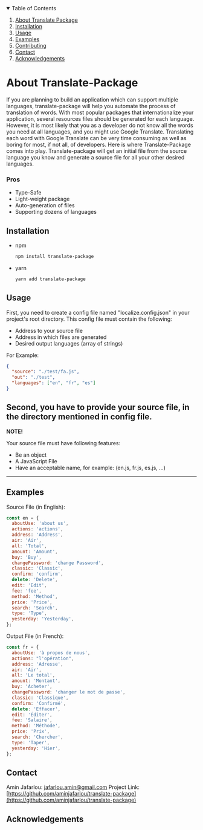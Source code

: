 <!-- TABLE OF CONTENTS -->
<details open="open">
  <summary>Table of Contents</summary>
  <ol>
    <li>
      <a href="#about-translate-package">About Translate Package</a>
    </li>
    <li>
      <a href="#installation">Installation</a>
    </li>
    <li><a href="#usage">Usage</a></li>
    <li><a href="#examples">Examples</a></li>
    <li><a href="#contributing">Contributing</a></li>
    <li><a href="#contact">Contact</a></li>
    <li><a href="#acknowledgements">Acknowledgements</a></li>
  </ol>
</details>

<!-- ABOUT THE PROJECT -->

# About Translate-Package

If you are planning to build an application which can support multiple languages, translate-package will help you automate the process of translation of words.
With most popular packages that internationalize your application, several resources files should be generated for each language. However, it is most likely that you as a developer do not know all the words you need at all languages, and you might use Google Translate. Translating each word with Google Translate can be very time consuming as well as boring for most, if not all, of developers.
Here is where Translate-Package comes into play. Translate-package will get an initial file from the source language you know and generate a source file for all your other desired languages.

### Pros

- Type-Safe
- Light-weight package
- Auto-generation of files
- Supporting dozens of languages

## Installation

- npm

  ```sh
  npm install translate-package
  ```

- yarn
  ```sh
  yarn add translate-package
  ```

## Usage

First, you need to create a config file named "localize.config.json" in your project's root directory.
This config file must contain the following:

- Address to your source file
- Address in which files are generated
- Desired output languages (array of strings)

For Example:

```json
{
  "source": "./test/fa.js",
  "out": "./test",
  "languages": ["en", "fr", "es"]
}
```

## Second, you have to provide your source file, in the directory mentioned in config file.

**NOTE!**

Your source file must have following features:

- Be an object
- A JavaScript File
- Have an acceptable name, for example: (en.js, fr.js, es.js, ...)

---

## Examples

Source File (in English):

```js
const en = {
  aboutUse: 'about us',
  actions: 'actions',
  address: 'Address',
  air: 'Air',
  all: 'Total',
  amount: 'Amount',
  buy: 'Buy',
  changePassword: 'change Password',
  classic: 'Classic',
  confirm: 'confirm',
  delete: 'Delete',
  edit: 'Edit',
  fee: 'fee',
  method: 'Method',
  price: 'Price',
  search: 'Search',
  type: 'Type',
  yesterday: 'Yesterday',
};
```

Output File (in French):

```js
const fr = {
  aboutUse: 'à propos de nous',
  actions: "l'opération",
  address: 'Adresse',
  air: 'Air',
  all: 'Le total',
  amount: 'Montant',
  buy: 'Acheter',
  changePassword: 'changer le mot de passe',
  classic: 'Classique',
  confirm: 'Confirmé',
  delete: 'Effacer',
  edit: 'Éditer',
  fee: 'Salaire',
  method: 'Méthode',
  price: 'Prix',
  search: 'Chercher',
  type: 'Taper',
  yesterday: 'Hier',
};
```

<!-- CONTACT -->

## Contact

Amin Jafarlou: jafarlou.amin@gmail.com
Project Link: [https://github.com/aminjafarlou/translate-package](https://github.com/aminjafarlou/translate-package)

<!-- ACKNOWLEDGEMENTS -->

## Acknowledgements
